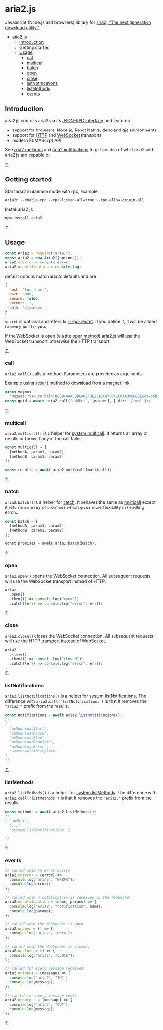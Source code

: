 # aria2.js

JavaScript (Node.js and browsers) library for [aria2, "The next generation download utility."](https://aria2.github.io/)

- [aria2.js](#aria2js)
  - [Introduction](#introduction)
  - [Getting started](#getting-started)
  - [Usage](#usage)
    - [call](#call)
    - [multicall](#multicall)
    - [batch](#batch)
    - [open](#open)
    - [close](#close)
    - [listNotifications](#listnotifications)
    - [listMethods](#listmethods)
    - [events](#events)

## Introduction

aria2.js controls aria2 via its [JSON-RPC interface](https://aria2.github.io/manual/en/html/aria2c.html#rpc-interface) and features

- support for browsers, Node.js, React Native, deno and gjs environments
- support for [HTTP](https://aria2.github.io/manual/en/html/aria2c.html#rpc-interface) and [WebSocket](https://aria2.github.io/manual/en/html/aria2c.html#json-rpc-over-websocket) transports
- modern ECMAScript API

See [aria2 methods](https://aria2.github.io/manual/en/html/aria2c.html#methods) and [aria2 notifications](https://aria2.github.io/manual/en/html/aria2c.html#notifications) to get an idea of what aria2 and aria2.js are capable of.

[↑](#aria2js)

## Getting started

Start aria2 in daemon mode with rpc, example:

`aria2c --enable-rpc --rpc-listen-all=true --rpc-allow-origin-all`

Install aria2.js

`npm install aria2`

[↑](#aria2js)

## Usage

```javascript
const Aria2 = require("aria2");
const aria2 = new Aria2([options]);
aria2.onerror = console.error;
aria2.onnotification = console.log;
```

default options match aria2c defaults and are

```javascript
{
  host: 'localhost',
  port: 6800,
  secure: false,
  secret: '',
  path: '/jsonrpc'
}
```

`secret` is optional and refers to [--rpc-secret](https://aria2.github.io/manual/en/html/aria2c.html#cmdoption--rpc-secret). If you define it, it will be added to every call for you.

If the WebSocket is open (via the [open method](#open)) aria2.js will use the WebSocket transport, otherwise the HTTP transport.

[↑](#aria2js)

### call

`aria2.call()` calls a method. Parameters are provided as arguments.

Example using [`addUri`](https://aria2.github.io/manual/en/html/aria2c.html#aria2.addUri) method to download from a magnet link.

```javascript
const magnet =
  "magnet:?xt=urn:btih:88594AAACBDE40EF3E2510C47374EC0AA396C08E&dn=bbb_sunflower_1080p_30fps_normal.mp4&tr=udp%3a%2f%2ftracker.openbittorrent.com%3a80%2fannounce&tr=udp%3a%2f%2ftracker.publicbt.com%3a80%2fannounce&ws=http%3a%2f%2fdistribution.bbb3d.renderfarming.net%2fvideo%2fmp4%2fbbb_sunflower_1080p_30fps_normal.mp4";
const guid = await aria2.call("addUri", [magnet], { dir: "/tmp" });
```

[↑](#aria2js)

### multicall

`aria2.multicall()` is a helper for [system.multicall](https://aria2.github.io/manual/en/html/aria2c.html#system.multicall). It returns an array of results or throw if any of the call failed.

```javascript
const multicall = [
  [methodA, param1, param2],
  [methodB, param1, param2],
];

const results = await aria2.multicall(multicall);
```

[↑](#aria2js)

### batch

`aria2.batch()` is a helper for [batch](https://aria2.github.io/manual/en/html/aria2c.html#system.multicall). It behaves the same as [multicall](#multicall) except it returns an array of promises which gives more flexibility in handling errors.

```javascript
const batch = [
  [methodA, param1, param2],
  [methodB, param1, param2],
];

const promises = await aria2.batch(batch);
```

[↑](#aria2js)

### open

`aria2.open()` opens the WebSocket connection. All subsequent requests will use the WebSocket transport instead of HTTP.

```javascript
aria2
  .open()
  .then(() => console.log("open"))
  .catch((err) => console.log("error", err));
```

[↑](#aria2js)

### close

`aria2.close()` closes the WebSocket connection. All subsequent requests will use the HTTP transport instead of WebSocket.

```javascript
aria2
  .close()
  .then(() => console.log("closed"))
  .catch((err) => console.log("error", err));
```

[↑](#aria2js)

### listNotifications

`aria2.listNotifications()` is a helper for [system.listNotifications](https://aria2.github.io/manual/en/html/aria2c.html#system.listNotifications). The difference with `aria2.call('listNotifications')` is that it removes the `"aria2."` prefix from the results.

```javascript
const notifications = await aria2.listNotifications();
/*
[
  'onDownloadStart',
  'onDownloadPause',
  'onDownloadStop',
  'onDownloadComplete',
  'onDownloadError',
  'onBtDownloadComplete'
]
*/
```

[↑](#aria2js)

### listMethods

`aria2.listMethods()` is a helper for [system.listMethods](https://aria2.github.io/manual/en/html/aria2c.html#system.listMethods). The difference with `aria2.call('listMethods')` is that it removes the `"aria2."` prefix from the results.

```javascript
const methods = await aria2.listMethods();
/*
[ 'addUri',
  [...]
  'system.listNotifications' ]

*/
```

[↑](#aria2js)

### events

```javascript
// called when an error occurs
aria2.onerror = (error) => {
  console.log("aria2", "ERROR");
  console.log(error);
};

// called when a notification is received on the WebSocket
aria2.onnotification = (name, params) => {
  console.log("aria2", "notification", name);
  console.log(params);
};

// called when the WebSocket is open.
aria2.onopen = () => {
  console.log("aria2", "OPEN");
};

// called when the WebSocket is closed.
aria2.onclose = () => {
  console.log("aria2", "CLOSE");
};

// called for every message received.
aria2.oninput = (message) => {
  console.log("aria2", "IN");
  console.log(message);
};

// called for every message sent.
aria2.onoutput = (message) => {
  console.log("aria2", "OUT");
  console.log(message);
};
```

[↑](#aria2js)
